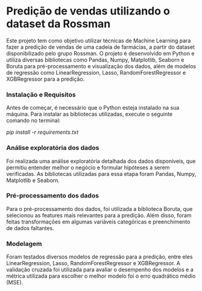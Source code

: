<h1>Predição de vendas utilizando o dataset da Rossman</h1>

Este projeto tem como objetivo utilizar técnicas de Machine Learning para fazer a predição de vendas de uma cadeia de farmácias, a partir do dataset disponibilizado pelo grupo Rossman. O projeto é desenvolvido em Python e utiliza diversas bibliotecas como Pandas, Numpy, Matplotlib, Seaborn e Boruta para pré-processamento e visualização dos dados, além de modelos de regressão como LinearRegression, Lasso, RandomForestRegressor e XGBRegressor para a predição.

<h3>Instalação e Requisitos</h3>
Antes de começar, é necessário que o Python esteja instalado na sua máquina. Para instalar as bibliotecas utilizadas, execute o seguinte comando no terminal:

<i>pip install -r requirements.txt</i>

<h3>Análise exploratória dos dados</h3>
Foi realizada uma análise exploratória detalhada dos dados disponíveis, que permitiu entender melhor o negócio e formular hipóteses a serem verificadas. As bibliotecas utilizadas para essa etapa foram Pandas, Numpy, Matplotlib e Seaborn.

<h3>Pré-processamento dos dados</h3>
Para o pré-processamento dos dados, foi utilizada a biblioteca Boruta, que selecionou as features mais relevantes para a predição. Além disso, foram feitas transformações em algumas variáveis categóricas e preenchimento de dados faltantes.

<h3>Modelagem</h3>
Foram testados diversos modelos de regressão para a predição, entre eles LinearRegression, Lasso, RandomForestRegressor e XGBRegressor. A validação cruzada foi utilizada para avaliar o desempenho dos modelos e a métrica utilizada para escolher o melhor modelo foi o erro quadrático médio (MSE).
